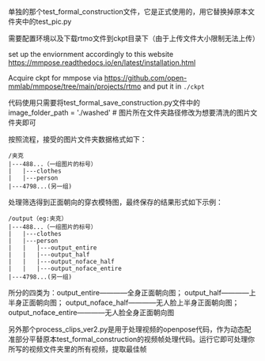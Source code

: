 单独的那个test_formal_construction文件，它是正式使用的，用它替换掉原本文件夹中的test_pic.py

需要配置环境以及下载rtmo文件到ckpt目录下（由于上传文件大小限制无法上传）

set up the enviornment accordingly to this website https://mmpose.readthedocs.io/en/latest/installation.html

Acquire ckpt for mmpose via https://github.com/open-mmlab/mmpose/tree/main/projects/rtmo and put it in `./ckpt`

代码使用只需要将test_formal_save_construction.py文件中的image_folder_path = './washed'  # 图片所在文件夹路径修改为想要清洗的图片文件夹即可

按照流程，接受的图片文件夹数据格式如下：
```
/夹克
|---488...（一组图片的标号）
|   |---clothes
|   |---person
|---4798...(另一组)
```

处理筛选得到正面朝向的穿衣模特图，最终保存的结果形式如下示例：
```
/output（eg:夹克）
|---488...（一组图片的标号）
|   |---clothes
|   |---person
|   |   |---output_entire
|   |   |---output_half
|   |   |---output_noface_half
|   |   |---output_noface_entire
|---4798...(另一组)
```

所分的四类为：output_entire————全身正面朝向图； output_half————上半身正面朝向图；  output_noface_half————无人脸上半身正面朝向图；  output_noface_entire————无人脸全身正面朝向图

另外那个process_clips_ver2.py是用于处理视频的openpose代码，作为动态配准部分平替原本test_formal_construction的视频帧处理代码。运行它即可处理你所写的视频文件夹里的所有视频，提取最佳帧
